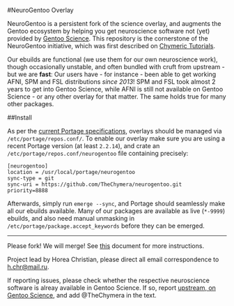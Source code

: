#NeuroGentoo Overlay

NeuroGentoo is a persistent fork of the science overlay, and augments the Gentoo ecosystem by helping you get neuroscience software not (yet) provided by [Gentoo Science](http://wiki.gentoo.org/wiki/Project:Science/Overlay).
This repository is the cornerstone of the NeuroGentoo initiative, which was first described on [Chymeric Tutorials](http://tutorials.chymera.eu/blog/2013/10/02/neurogentoo/).

Our ebuilds are functional (we use them for our own neuroscience work), though occasionally unstable, and often bundled with cruft from upstream - but we are **fast**:
Our users have - for instance - been able to get working AFNI, SPM and FSL distributions *since 2013*!
SPM and FSL took almost 2 years to get into Gentoo Science, while AFNI is still not available on Gentoo Science - or any other overlay for that matter.
The same holds true for many other packages.

##Install

As per the [current Portage specifications](https://dev.gentoo.org/~zmedico/portage/doc/man/portage.5.html), overlays should be managed via `/etc/portage/repos.conf/`.
To enable our overlay make sure you are using a recent Portage version (at least `2.2.14`), and crate an `/etc/portage/repos.conf/neurogentoo` file containing precisely:

```
[neurogentoo]
location = /usr/local/portage/neurogentoo
sync-type = git
sync-uri = https://github.com/TheChymera/neurogentoo.git
priority=8888
```

Afterwards, simply run `emerge --sync`, and Portage should seamlessly make all our ebuilds available.
Many of our packages are available as live (`*-9999`) ebuilds, and also need manual unmasking in `/etc/portage/package.accept_keywords` before they can be emerged.

---
Please fork! We will merge! See [this](https://github.com/gentoo-science/sci/blob/master/CONTRIBUTING.md) document for more instructions.

Project lead by Horea Christian, please direct all email correspondence to h.chr@mail.ru.

If reporting issues, please check whether the respective neuroscience software is alreay available in Gentoo Science. If so, report [upstream, on Gentoo Science](https://github.com/gentoo-science/sci/issues), and add @TheChymera in the text.
